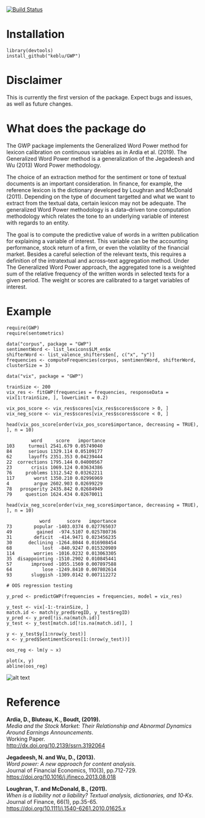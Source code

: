 ﻿[![Build Status](https://travis-ci.org/keblu/MSGARCH.svg?branch=master)](https://travis-ci.org/keblu/MSGARCH)

# Installation 
```
library(devtools)
install_github("keblu/GWP")
```

# Disclaimer

This is currently the first version of the package. Expect bugs and issues, as well as future changes.
# What does the package do

The GWP package implements the Generalized Word Power method for lexicon calibration on continuous variables as in Ardia et al. (2019). The Generalized Word Power method is a generalization of the Jegadeesh and Wu (2013) Word Power methodology. 

The choice of an extraction method for the sentiment or tone of textual documents is an important consideration. In finance, for example, the reference lexicon is the dictionary developed by Loughran and McDonald (2011). Depending on the type of document targetted and what we want to extract from the textual data, certain lexicon may not be adequate. The generalized Word Power methodology is a data–driven tone computation methodology which relates the tone to an underlying variable of interest with regards to an entity.

The goal is to compute the predictive value of words in a written publication for explaining a variable of interest. This variable can be the accounting performance, stock return of a firm, or even the volatility of the financial market. Besides a careful selection of the relevant texts, this requires a definition of the intratextual and across–text aggregation method. Under The Generalized Word Power approach, the aggregated tone is a weighted sum of the relative frequency of the written words in selected texts for a given period. The weight or scores are calibrated to a target variables of interest.

# Example
```
require(GWP)
require(sentometrics)

data("corpus", package = "GWP")
sentimentWord <- list_lexicons$LM_en$x
shifterWord <- list_valence_shifters$en[, c("x", "y")]
frequencies <- computeFrequencies(corpus, sentimentWord, shifterWord, clusterSize = 3)

data("vix", package = "GWP")

trainSize <- 200
vix_res <- fitGWP(frequencies = frequencies, responseData = vix[1:trainSize, ], lowerLimit = 0.2)

vix_pos_score <- vix_res$scores[vix_res$scores$score > 0, ]
vix_neg_score <- vix_res$scores[vix_res$scores$score < 0, ]

head(vix_pos_score[order(vix_pos_score$importance, decreasing = TRUE), ], n = 10)

         word     score   importance
103     turmoil 2541.679 0.05749040
84      serious 1329.114 0.05109177
62      layoffs 2351.353 0.04239444
22  corrections 1795.144 0.04000567
23       crisis 1069.124 0.03634386
76     problems 1312.542 0.03262211
117       worst 1350.210 0.02996969
4         argue 2602.903 0.02699229
78   prosperity 2435.842 0.02684949
79     question 1624.434 0.02670011

head(vix_neg_score[order(vix_neg_score$importance, decreasing = TRUE), ], n = 10)

            word      score   importance
73        popular -1403.0374 0.027765037
49         gained  -974.5107 0.025780736
31        deficit  -414.9471 0.023456235
30      declining -1264.8044 0.016908454
68           lost  -840.9247 0.015320989
114       worries -1016.0232 0.013063305
35  disappointing -1510.2902 0.010845441
57       improved -1055.1569 0.007897588
64           lose -1249.8410 0.007802614
93       sluggish -1309.0142 0.007112272

# OOS regression testing

y_pred <- predictGWP(frequencies = frequencies, model = vix_res)

y_test <- vix[-1:-trainSize, ]
match.id <- match(y_pred$regID, y_test$regID)
y_pred <- y_pred[!is.na(match.id)]
y_test <- y_test[match.id[!is.na(match.id)], ]

y <- y_test$y[1:nrow(y_test)]
x <- y_pred$SentimentScores[1:(nrow(y_test))]

oos_reg <- lm(y ~ x)

plot(x, y)
abline(oos_reg)
```

![alt text](https://github.com/keblu/GWP/blob/master/OOS_Scatterplot.png)

# Reference

 **Ardia, D., Bluteau, K., Boudt, (2019).**  
*Media and the Stock Market: Their Relationship and Abnormal Dynamics Around Earnings Announcements</em>.*  
Working Paper.   
http://dx.doi.org/10.2139/ssrn.3192064

 **Jegadeesh, N. and Wu, D., (2013).**  
*Word power: A new approach for content analysis</em>.*  
Journal of Financial Economics, 110(3), pp.712-729.   
https://doi.org/10.1016/j.jfineco.2013.08.018

 **Loughran, T. and McDonald, B., (2011).**  
*When is a liability not a liability? Textual analysis, dictionaries, and 10‐Ks</em>.*  
Journal of Finance, 66(1), pp.35-65.   
https://doi.org/10.1111/j.1540-6261.2010.01625.x
